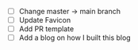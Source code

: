 - [ ] Change master -> main branch
- [ ] Update Favicon
- [ ] Add PR template
- [ ] Add a blog on how I built this blog
